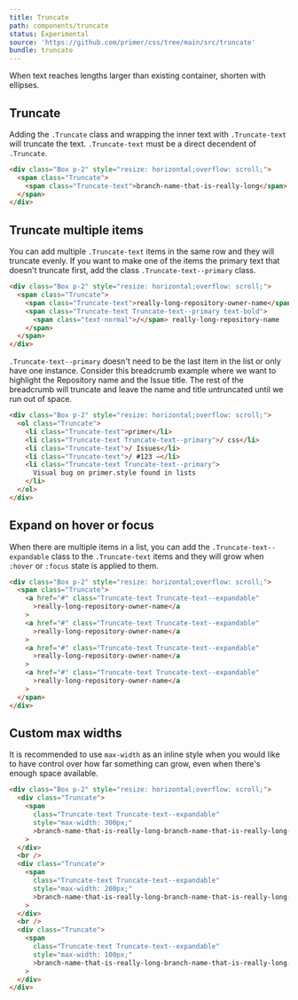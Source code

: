 ```yaml
---
title: Truncate
path: components/truncate
status: Experimental
source: 'https://github.com/primer/css/tree/main/src/truncate'
bundle: truncate
---
```


When text reaches lengths larger than existing container, shorten with ellipses.

## Truncate

Adding the `.Truncate` class and wrapping the inner text with `.Truncate-text` will truncate the text. `.Truncate-text` must be a direct decendent of `.Truncate`.

```html live
<div class="Box p-2" style="resize: horizontal;overflow: scroll;">
  <span class="Truncate">
    <span class="Truncate-text">branch-name-that-is-really-long</span>
  </span>
</div>
```

## Truncate multiple items

You can add multiple `.Truncate-text` items in the same row and they will truncate evenly. If you want to make one of the items the primary text that doesn't truncate first, add the class `.Truncate-text--primary` class.

```html live
<div class="Box p-2" style="resize: horizontal;overflow: scroll;">
  <span class="Truncate">
    <span class="Truncate-text">really-long-repository-owner-name</span>
    <span class="Truncate-text Truncate-text--primary text-bold">
      <span class="text-normal">/</span> really-long-repository-name
    </span>
  </span>
</div>
```

`.Truncate-text--primary` doesn't need to be the last item in the list or only have one instance. Consider this breadcrumb example where we want to highlight the Repository name and the Issue title. The rest of the breadcrumb will truncate and leave the name and title untruncated until we run out of space.

```html live
<div class="Box p-2" style="resize: horizontal;overflow: scroll;">
  <ol class="Truncate">
    <li class="Truncate-text">primer</li>
    <li class="Truncate-text Truncate-text--primary">/ css</li>
    <li class="Truncate-text">/ Issues</li>
    <li class="Truncate-text">/ #123 —</li>
    <li class="Truncate-text Truncate-text--primary">
      Visual bug on primer.style found in lists
    </li>
  </ol>
</div>
```

## Expand on hover or focus

When there are multiple items in a list, you can add the `.Truncate-text--expandable` class to the `.Truncate-text` items and they will grow when `:hover` or `:focus` state is applied to them.

```html live
<div class="Box p-2" style="resize: horizontal;overflow: scroll;">
  <span class="Truncate">
    <a href="#" class="Truncate-text Truncate-text--expandable"
      >really-long-repository-owner-name</a
    >
    <a href="#" class="Truncate-text Truncate-text--expandable"
      >really-long-repository-owner-name</a
    >
    <a href="#" class="Truncate-text Truncate-text--expandable"
      >really-long-repository-owner-name</a
    >
    <a href="#" class="Truncate-text Truncate-text--expandable"
      >really-long-repository-owner-name</a
    >
  </span>
</div>
```

## Custom max widths

It is recommended to use `max-width` as an inline style when you would like to have control over how far something can grow, even when there's enough space available.

```html live
<div class="Box p-2" style="resize: horizontal;overflow: scroll;">
  <div class="Truncate">
    <span
      class="Truncate-text Truncate-text--expandable"
      style="max-width: 300px;"
      >branch-name-that-is-really-long-branch-name-that-is-really-long-branch-name-that-is-really-long</span
    >
  </div>
  <br />
  <div class="Truncate">
    <span
      class="Truncate-text Truncate-text--expandable"
      style="max-width: 200px;"
      >branch-name-that-is-really-long-branch-name-that-is-really-long-branch-name-that-is-really-long</span
    >
  </div>
  <br />
  <div class="Truncate">
    <span
      class="Truncate-text Truncate-text--expandable"
      style="max-width: 100px;"
      >branch-name-that-is-really-long-branch-name-that-is-really-long-branch-name-that-is-really-long</span
    >
  </div>
</div>
```
